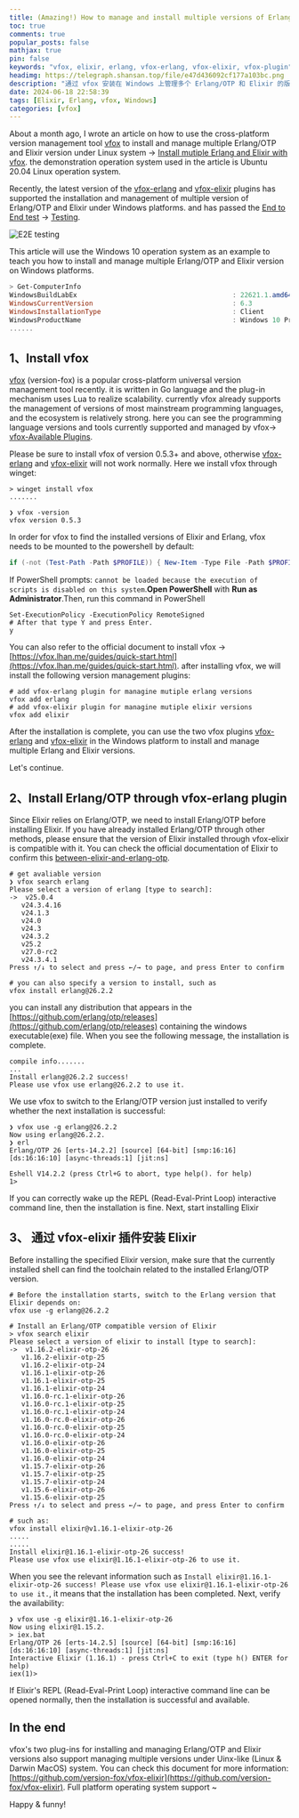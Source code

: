 ```yaml
---
title: (Amazing!) How to manage and install multiple versions of Erlang/OTP and Elixir via vfox in Windows
toc: true
comments: true
popular_posts: false
mathjax: true
pin: false
keywords: "vfox, elixir, erlang, vfox-erlang, vfox-elixir, vfox-plugin"
headimg: https://telegraph.shansan.top/file/e47d436092cf177a103bc.png
description: "通过 vfox 安装在 Windows 上管理多个 Erlang/OTP 和 Elixir 的版本"
date: 2024-06-18 22:58:39
tags: [Elixir, Erlang, vfox, Windows]
categories: [vfox]
---
```


About a month ago, I wrote an article on how to use the cross-platform version management tool [vfox](https://github.com/version-fox/vfox) to install and manage multiple Erlang/OTP and Elixir version under Linux system -> [Install mutiple Erlang and Elixir with vfox](https://dev.to/yeshan333/install-mutiple-erlang-and-elixir-with-vfox-57ii). the demonstration operation system used in the article is Ubuntu 20.04 Linux operation system.

Recently, the latest version of the [vfox-erlang](https://github.com/version-fox/vfox-erlang) and [vfox-elixir](https://github.com/version-fox/vfox-elixir) plugins has supported the installation and management of multiple version of Erlang/OTP and Elixir under Windows platforms. and has passed the [End to End test](https://en.wikipedia.org/wiki/System_testing) -> [Testing](https://github.com/version-fox/vfox-elixir/actions/runs/9566734284).

![E2E testing](https://telegraph.shansan.top/file/bb7f655d91fc39e97c57c.png)

This article will use the Windows 10 operation system as an example to teach you how to install and manage multiple Erlang/OTP and Elixir version on Windows platforms.

```powershell
> Get-ComputerInfo
WindowsBuildLabEx                                       : 22621.1.amd64fre.ni_release.220506-1250
WindowsCurrentVersion                                   : 6.3
WindowsInstallationType                                 : Client
WindowsProductName                                      : Windows 10 Pro
......
```

## 1、Install vfox

[vfox](https://vfox.lhan.me/) (version-fox) is a popular cross-platform universal version management tool recently. it is written in Go language and the plug-in mechanism uses Lua to realize scalability. currently vfox already supports the management of versions of most mainstream programming languages, and the ecosystem is relatively strong. here you can see the programming language versions and tools currently supported and managed by vfox->  [vfox-Available Plugins](https://vfox.lhan.me/plugins/available.html).

Please be sure to install vfox of version 0.5.3+ and above, otherwise [vfox-erlang](https://github.com/version-fox/vfox-erlang) and [vfox-elixir](https://github.com/version-fox/vfox-elixir) will not work normally. Here we install vfox through winget:

```shell
> winget install vfox
.......

❯ vfox -version
vfox version 0.5.3
```

In order for vfox to find the installed versions of Elixir and Erlang, vfox needs to be mounted to the powershell by default:


```PowerShell
if (-not (Test-Path -Path $PROFILE)) { New-Item -Type File -Path $PROFILE -Force }; Add-Content -Path $PROFILE -Value 'Invoke-Expression "$(vfox activate pwsh)"'
```

If PowerShell prompts: `cannot be loaded because the execution of scripts is disabled on this system`.**Open PowerShell** with **Run as Administrator**.Then, run this command in PowerShell

```shell
Set-ExecutionPolicy -ExecutionPolicy RemoteSigned
# After that type Y and press Enter.
y
```

You can also refer to the official document to install vfox -> [https://vfox.lhan.me/guides/quick-start.html](https://vfox.lhan.me/guides/quick-start.html). after installing vfox, we will install the following version management plugins:

```shell
# add vfox-erlang plugin for managine mutiple erlang versions
vfox add erlang
# add vfox-elixir plugin for managine mutiple elixir versions
vfox add elixir
```

After the installation is complete, you can use the two vfox plugins [vfox-erlang](https://github.com/version-fox/vfox-erlang) and [vfox-elixir](https://github.com/version-fox/vfox-elixir) in the Windows platform to install and manage multiple Erlang and Elixir versions.

Let's continue.

## 2、Install Erlang/OTP through vfox-erlang plugin

Since Elixir relies on Erlang/OTP, we need to install Erlang/OTP before installing Elixir. If you have already installed Erlang/OTP through other methods, please ensure that the version of Elixir installed through vfox-elixir is compatible with it. You can check the official documentation of Elixir to confirm this [between-elixir-and-erlang-otp](https://hexdocs.pm/elixir/1.16.2/compatibility-and-deprecations.html#between-elixir-and-erlang-otp).

```shell
# get avaliable version
❯ vfox search erlang
Please select a version of erlang [type to search]: 
->  v25.0.4
   v24.3.4.16
   v24.1.3
   v24.0
   v24.3
   v24.3.2
   v25.2
   v27.0-rc2
   v24.3.4.1
Press ↑/↓ to select and press ←/→ to page, and press Enter to confirm

# you can also specify a version to install, such as
vfox install erlang@26.2.2
```

you can install any distribution that appears in the [https://github.com/erlang/otp/releases](https://github.com/erlang/otp/releases) containing the windows executable(exe) file. When you see the following message, the installation is complete.

```shell
compile info.......
...
Install erlang@26.2.2 success! 
Please use vfox use erlang@26.2.2 to use it.
```

We use vfox to switch to the Erlang/OTP version just installed to verify whether the next installation is successful:

```shell
❯ vfox use -g erlang@26.2.2
Now using erlang@26.2.2.
❯ erl
Erlang/OTP 26 [erts-14.2.2] [source] [64-bit] [smp:16:16] [ds:16:16:10] [async-threads:1] [jit:ns]

Eshell V14.2.2 (press Ctrl+G to abort, type help(). for help)
1> 
```

If you can correctly wake up the REPL (Read-Eval-Print Loop) interactive command line, then the installation is fine. Next, start installing Elixir

## 3、 通过 vfox-elixir 插件安装 Elixir

Before installing the specified Elixir version, make sure that the currently installed shell can find the toolchain related to the installed Erlang/OTP version.

```shell
# Before the installation starts, switch to the Erlang version that Elixir depends on:
vfox use -g erlang@26.2.2

# Install an Erlang/OTP compatible version of Elixir
> vfox search elixir
Please select a version of elixir to install [type to search]:
->  v1.16.2-elixir-otp-26
   v1.16.2-elixir-otp-25
   v1.16.2-elixir-otp-24
   v1.16.1-elixir-otp-26
   v1.16.1-elixir-otp-25
   v1.16.1-elixir-otp-24
   v1.16.0-rc.1-elixir-otp-26
   v1.16.0-rc.1-elixir-otp-25
   v1.16.0-rc.1-elixir-otp-24
   v1.16.0-rc.0-elixir-otp-26
   v1.16.0-rc.0-elixir-otp-25
   v1.16.0-rc.0-elixir-otp-24
   v1.16.0-elixir-otp-26
   v1.16.0-elixir-otp-25
   v1.16.0-elixir-otp-24
   v1.15.7-elixir-otp-26
   v1.15.7-elixir-otp-25
   v1.15.7-elixir-otp-24
   v1.15.6-elixir-otp-26
   v1.15.6-elixir-otp-25
Press ↑/↓ to select and press ←/→ to page, and press Enter to confirm

# such as:
vfox install elixir@v1.16.1-elixir-otp-26
.....
.....
Install elixir@1.16.1-elixir-otp-26 success!
Please use vfox use elixir@1.16.1-elixir-otp-26 to use it.
```

When you see the relevant information such as `Install elixir@1.16.1-elixir-otp-26 success! Please use vfox use elixir@1.16.1-elixir-otp-26 to use it.`, it means that the installation has been completed. Next, verify the availability:

```shell
❯ vfox use -g elixir@1.16.1-elixir-otp-26
Now using elixir@1.15.2.
> iex.bat
Erlang/OTP 26 [erts-14.2.5] [source] [64-bit] [smp:16:16] [ds:16:16:10] [async-threads:1] [jit:ns]                                                                                                                                              Interactive Elixir (1.16.1) - press Ctrl+C to exit (type h() ENTER for help)
iex(1)>
```

If Elixir's REPL (Read-Eval-Print Loop) interactive command line can be opened normally, then the installation is successful and available.

## In the end

vfox's two plug-ins for installing and managing Erlang/OTP and Elixir versions also support managing multiple versions under Uinx-like (Linux & Darwin MacOS) system. You can check this document for more information:[https://github.com/version-fox/vfox-elixir](https://github.com/version-fox/vfox-elixir). Full platform operating system support ~

Happy & funny!
